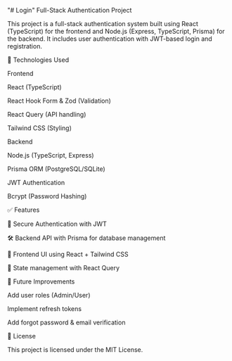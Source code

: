 "# Login" 
Full-Stack Authentication Project

This project is a full-stack authentication system built using React (TypeScript) for the frontend and Node.js (Express, TypeScript, Prisma) for the backend. It includes user authentication with JWT-based login and registration.

🚀 Technologies Used

Frontend

React (TypeScript)

React Hook Form & Zod (Validation)

React Query (API handling)

Tailwind CSS (Styling)

Backend

Node.js (TypeScript, Express)

Prisma ORM (PostgreSQL/SQLite)

JWT Authentication

Bcrypt (Password Hashing)




✅ Features

🔐 Secure Authentication with JWT

🛠️ Backend API with Prisma for database management

🎨 Frontend UI using React + Tailwind CSS

🚀 State management with React Query

🎯 Future Improvements

Add user roles (Admin/User)

Implement refresh tokens

Add forgot password & email verification

📜 License

This project is licensed under the MIT License.